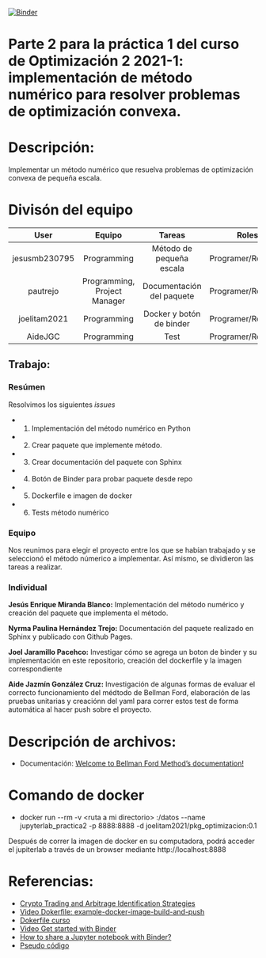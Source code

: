 [![Binder](https://mybinder.org/badge_logo.svg)](https://mybinder.org/v2/gh/optimizacion-2-2022-gh-classroom/practica-1-segunda-parte-pautrejo/main) 

# **Parte 2 para la práctica 1 del curso de Optimización 2 2021-1: implementación de método numérico para resolver problemas de optimización convexa.**

# Descripción: 

Implementar un método numérico que resuelva problemas de optimización convexa de pequeña escala.

# Divisón del equipo

| User| Equipo | Tareas | Roles | 
|:---:|:---:|:---:|:---:|
| jesusmb230795| Programming| Método de pequeña escala| Programer/Reviewer |
| pautrejo| Programming, Project Manager| Documentación del paquete| Programer/Reviewer |
| joelitam2021| Programming| Docker y botón de binder| Programer/Reviewer |
| AideJGC| Programming| Test | Programer/Reviewer| 

## Trabajo: 

### Resúmen

Resolvimos los siguientes *issues* 

- 1. Implementación del método numérico en Python

- 2. Crear paquete que implemente método.

- 3. Crear documentación del paquete con Sphinx

- 4. Botón de Binder para probar paquete desde repo

- 5. Dockerfile e imagen de docker

- 6. Tests método numérico
 
### Equipo
 
Nos reunimos para elegir el proyecto entre los que se habían trabajado y se seleccionó el método númerico a implementar. Así mismo, se dividieron las tareas a realizar.

### Individual

**Jesús Enrique Miranda Blanco:** Implementación del método numérico y creación del paquete que implementa el método.


**Nyrma Paulina Hernández Trejo:** Documentación del paquete realizado en Sphinx y publicado con Github Pages.


**Joel Jaramillo Pacehco:** Investigar cómo se agrega un boton de binder y su implementación en este repositorio, creación del dockerfile y la imagen correspondiente


**Aide Jazmín González Cruz:** Investigación de algunas formas de evaluar el correcto funcionamiento del médtodo de Bellman Ford, elaboración de las pruebas unitarias y creaciónn del yaml para correr estos test de forma automática al hacer push sobre el proyecto.



# Descripción de archivos:

* Documentación: [Welcome to Bellman Ford Method’s documentation!](https://optimizacion-2-2022-gh-classroom.github.io/practica-1-segunda-parte-pautrejo/html/index.html)

# Comando de docker

* docker run --rm -v \<ruta a mi directorio\> :/datos --name jupyterlab_practica2 -p 8888:8888 -d joelitam2021/pkg_optimizacion:0.1
 
Después de correr la imagen de docker en su computadora, podrá acceder el jupiterlab a través de un browser mediante http://localhost:8888


  

# Referencias:


* [Crypto Trading and Arbitrage Identification Strategies](https://nbviewer.org/github/rcroessmann/sharing_public/blob/master/arbitrage_identification.ipynb)
* [Video Dokerfile: example-docker-image-build-and-push](https://www.youtube.com/watch?v=wv7JGstFgrU&feature=youtu.be)
* [Dokerfile curso](https://github.com/palmoreck/dockerfiles/blob/master/jupyterlab/optimizacion_2/3.2.8/Dockerfile)
* [Video Get started with Binder](https://www.youtube.com/watch?v=owSGVOov9pQ)
* [ How to share a Jupyter notebook with Binder? ](https://mybinder.readthedocs.io/en/latest/introduction.html)
* [Pseudo código](https://www.simplilearn.com/tutorials/data-structure-tutorial/bellman-ford-algorithm)
